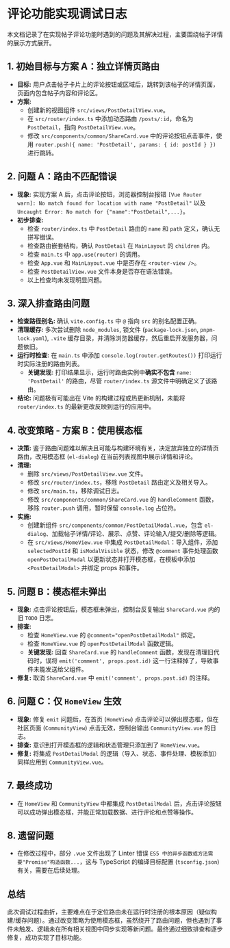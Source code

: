 # 评论功能实现调试日志

本文档记录了在实现帖子评论功能时遇到的问题及其解决过程，主要围绕帖子详情的展示方式展开。

## 1. 初始目标与方案 A：独立详情页路由

*   **目标:** 用户点击帖子卡片上的评论按钮或区域后，跳转到该帖子的详情页面，页面内包含帖子内容和评论区。
*   **方案:** 
    *   创建新的视图组件 `src/views/PostDetailView.vue`。
    *   在 `src/router/index.ts` 中添加动态路由 `/posts/:id`，命名为 `PostDetail`，指向 `PostDetailView.vue`。
    *   修改 `src/components/common/ShareCard.vue` 中的评论按钮点击事件，使用 `router.push({ name: 'PostDetail', params: { id: postId } })` 进行跳转。

## 2. 问题 A：路由不匹配错误

*   **现象:** 实现方案 A 后，点击评论按钮，浏览器控制台报错 `[Vue Router warn]: No match found for location with name "PostDetail"` 以及 `Uncaught Error: No match for {"name":"PostDetail",...}`。
*   **初步排查:** 
    *   检查 `router/index.ts` 中 `PostDetail` 路由的 `name` 和 `path` 定义，确认无拼写错误。
    *   检查路由嵌套结构，确认 `PostDetail` 在 `MainLayout` 的 `children` 内。
    *   检查 `main.ts` 中 `app.use(router)` 的调用。
    *   检查 `App.vue` 和 `MainLayout.vue` 中是否存在 `<router-view />`。
    *   检查 `PostDetailView.vue` 文件本身是否存在语法错误。
    *   以上检查均未发现明显问题。

## 3. 深入排查路由问题

*   **检查路径别名:** 确认 `vite.config.ts` 中 `@` 指向 `src` 的别名配置正确。
*   **清理缓存:** 多次尝试删除 `node_modules`, 锁文件 (`package-lock.json`, `pnpm-lock.yaml`), `.vite` 缓存目录，并清除浏览器缓存，然后重启开发服务器，问题依旧。
*   **运行时检查:** 在 `main.ts` 中添加 `console.log(router.getRoutes())` 打印运行时实际注册的路由列表。
    *   **关键发现:** 打印结果显示，运行时路由实例中**确实不包含** `name: 'PostDetail'` 的路由，尽管 `router/index.ts` 源文件中明确定义了该路由。
*   **结论:** 问题极有可能出在 Vite 的构建过程或热更新机制，未能将 `router/index.ts` 的最新更改反映到运行的应用中。

## 4. 改变策略 - 方案 B：使用模态框

*   **决策:** 鉴于路由问题难以解决且可能与构建环境有关，决定放弃独立的详情页路由，改用模态框 (`el-dialog`) 在当前列表视图中展示详情和评论。
*   **清理:** 
    *   删除 `src/views/PostDetailView.vue` 文件。
    *   修改 `src/router/index.ts`，移除 `PostDetail` 路由定义及相关导入。
    *   修改 `src/main.ts`，移除调试日志。
    *   修改 `src/components/common/ShareCard.vue` 的 `handleComment` 函数，移除 `router.push` 调用，暂时保留 `console.log` 占位符。
*   **实施:**
    *   创建新组件 `src/components/common/PostDetailModal.vue`，包含 `el-dialog`、加载帖子详情/评论、展示、点赞、评论输入/提交/删除等逻辑。
    *   在 `src/views/HomeView.vue` 中集成 `PostDetailModal`：导入组件，添加 `selectedPostId` 和 `isModalVisible` 状态，修改 `@comment` 事件处理函数 `openPostDetailModal` 以更新状态并打开模态框，在模板中添加 `<PostDetailModal>` 并绑定 props 和事件。

## 5. 问题 B：模态框未弹出

*   **现象:** 点击评论按钮后，模态框未弹出，控制台反复输出 `ShareCard.vue` 内的旧 `TODO` 日志。
*   **排查:** 
    *   检查 `HomeView.vue` 的 `@comment="openPostDetailModal"` 绑定。
    *   检查 `HomeView.vue` 的 `openPostDetailModal` 函数逻辑。
    *   **关键发现:** 回查 `ShareCard.vue` 的 `handleComment` 函数，发现在清理旧代码时，误将 `emit('comment', props.post.id)` 这一行注释掉了，导致事件未能发送给父组件。
*   **修复:** 取消 `ShareCard.vue` 中 `emit('comment', props.post.id)` 的注释。

## 6. 问题 C：仅 `HomeView` 生效

*   **现象:** 修复 `emit` 问题后，在首页 (`HomeView`) 点击评论可以弹出模态框，但在社区页面 (`CommunityView`) 点击无效，控制台输出 `CommunityView.vue` 的日志。
*   **排查:** 意识到打开模态框的逻辑和状态管理只添加到了 `HomeView.vue`。
*   **修复:** 将集成 `PostDetailModal` 的逻辑（导入、状态、事件处理、模板添加）同样应用到 `CommunityView.vue`。

## 7. 最终成功

*   在 `HomeView` 和 `CommunityView` 中都集成 `PostDetailModal` 后，点击评论按钮可以成功弹出模态框，并能正常加载数据、进行评论和点赞等操作。

## 8. 遗留问题

*   在修改过程中，部分 `.vue` 文件出现了 Linter 错误 `ES5 中的异步函数或方法需要"Promise"构造函数...`，这与 TypeScript 的编译目标配置 (`tsconfig.json`) 有关，需要在后续处理。

## 总结

此次调试过程曲折，主要难点在于定位路由未在运行时注册的根本原因（疑似构建/缓存问题）。通过改变策略为使用模态框，虽然绕开了路由问题，但也遇到了事件未触发、逻辑未在所有相关视图中同步实现等新问题。最终通过细致排查和逐步修复，成功实现了目标功能。 
